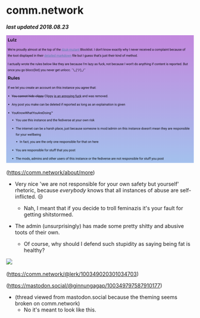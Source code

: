 # comm.network

***last updated 2018.08.23***


![](rules.png)

(https://comm.network/about/more)

- Very nice 'we are not responsible for your own safety but yourself' rhetoric, because *everybody* knows that all instances of abuse are self-inflicted. 😒
    - Nah, I meant that if you decide to troll feminazis it's your fault for getting shitstormed.

- The admin (unsurprisingly) has made some pretty shitty and abusive toots of their own.
    - Of course, why should I defend such stupidity as saying being fat is healthy?


![](comm_network_100349020301034703.png)

(https://comm.network/@lerk/100349020301034703)

(https://mastodon.social/@ginnungagap/100349797587910177)

- (thread viewed from mastodon.social because the theming seems broken on comm.network)
   - No it's meant to look like this.
